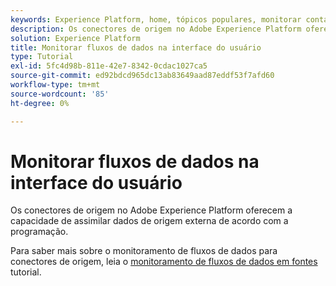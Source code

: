 ```yaml
---
keywords: Experience Platform, home, tópicos populares, monitorar contas, monitorar fluxos de dados, fluxos de dados
description: Os conectores de origem no Adobe Experience Platform oferecem a capacidade de assimilar dados de origem externa de acordo com a programação. Este tutorial fornece etapas para visualizar fluxos de dados existentes a partir do espaço de trabalho Fontes .
solution: Experience Platform
title: Monitorar fluxos de dados na interface do usuário
type: Tutorial
exl-id: 5fc4d98b-811e-42e7-8342-0cdac1027ca5
source-git-commit: ed92bdcd965dc13ab83649aad87eddf53f7afd60
workflow-type: tm+mt
source-wordcount: '85'
ht-degree: 0%

---
```


# Monitorar fluxos de dados na interface do usuário

Os conectores de origem no Adobe Experience Platform oferecem a capacidade de assimilar dados de origem externa de acordo com a programação.

Para saber mais sobre o monitoramento de fluxos de dados para conectores de origem, leia o [monitoramento de fluxos de dados em fontes](../../../dataflows/ui/monitor-sources.md) tutorial.
